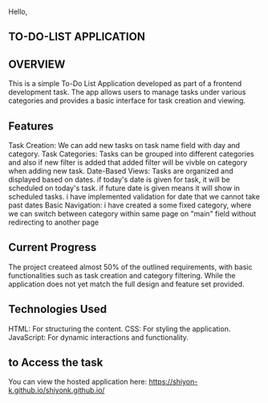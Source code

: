 Hello, 


TO-DO-LIST APPLICATION
-----------------------


OVERVIEW
--------
This is a simple To-Do List Application developed as part of a frontend development task. The app allows users to manage tasks under various categories and provides a basic interface for task creation and viewing.

Features
--------

Task Creation: We can add new tasks on task name field with day and category.
Task Categories: Tasks can be grouped into different categories and also if new filter is added that added filter will be vivble on category when adding new task.
Date-Based Views: Tasks are organized and displayed based on dates. if today's date is given for task, it will be scheduled on today's task. if future date is given means it will show in scheduled tasks. i have implemented validation for date that we cannot take past dates
Basic Navigation: i have created a some fixed category, where we can switch between category within same page on "main" field without redirecting to another page

Current Progress
----------------
The project createed almost 50% of the outlined requirements, with basic functionalities such as task creation and category filtering.
While the application does not yet match the full design and feature set provided.

Technologies Used
-----------------
HTML: For structuring the content.
CSS: For styling the application.
JavaScript: For dynamic interactions and functionality.

to Access the task
------------------
You can view the hosted application here: 
https://shiyon-k.github.io/shiyonk.github.io/
